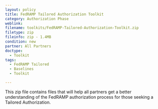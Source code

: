 ```yaml
---
layout: policy   
title: FedRAMP Tailored Authorization Toolkit
category: Authorization Phase
weblink:
filename: toolkits/FedRAMP-Tailored-Authorization-Toolkit.zip
filetype: zip
fileinfo: zip - 1.4MB
condition: new
partner: All Partners
doctype:
  - Toolkit
tags:
  - FedRAMP Tailored
  - Baselines
  - Toolkit

---
```

This zip file contains files that will help all partners get a better understanding of the FedRAMP authorization process for those seeking a Tailored Authorization. 
